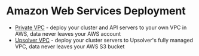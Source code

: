 # Amazon Web Services Deployment

* [Private VPC](private-vpc.md) - deploy your cluster and API servers to your own VPC in AWS, data never leaves your AWS account
* [Upsolver VPC](upsolver-vpc.md) - deploy your cluster servers to Upsolver's fully managed VPC, data never leaves your AWS S3 bucket
